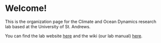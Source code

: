 # Welcome!
This is the organization page for the Climate and Ocean Dynamics research lab based at the University of St. Andrews.

You can find the lab website [here](CODyn-StAndrews.github.io) and the wiki (our lab manual) [here](https://github.com/CODyn-StAndrews/CODyn-StAndrews.github.io/wiki).
